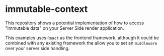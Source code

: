 # immutable-context

This repository shows a potential implementation of how to access "Immutable data" on your Server Side render application.

This examples uses `React` as the frontend framework, although it could be combined with any existing framework the allow you to set an `middleware` over your server side handling.
